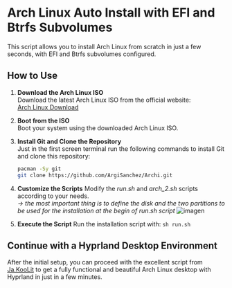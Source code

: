 # Arch Linux Auto Install with EFI and Btrfs Subvolumes

This script allows you to install Arch Linux from scratch in just a few seconds, with EFI and Btrfs subvolumes configured.

## How to Use

1. **Download the Arch Linux ISO**  
   Download the latest Arch Linux ISO from the official website:  
   [Arch Linux Download](https://archlinux.org/download/)

2. **Boot from the ISO**  
   Boot your system using the downloaded Arch Linux ISO.

3. **Install Git and Clone the Repository**  
   Just in the first screen terminal run the following commands to install Git and clone this repository:
   ```bash
   pacman -Sy git
   git clone https://github.com/ArgiSanchez/Archi.git

4. **Customize the Scripts**
   Modify the *run.sh* and *arch_2.sh* scripts according to your needs. \
   *-> the most important thing is to define the disk and the two partitions to be used for the installation at the begin of run.sh script*
   ![imagen](https://github.com/ArgiSanchez/Archi/assets/2486668/3a17a4e5-11f2-4971-ab92-57add42feb9a)


6. **Execute the Script**
   Run the installation script with:
   ```sh run.sh``` 

## Continue with a Hyprland Desktop Environment

After the initial setup, you can proceed with the excellent script from [Ja.KooLit](https://github.com/JaKooLit/Arch-Hyprland) to get a fully functional and beautiful Arch Linux desktop with Hyprland in just in a few minutes.

